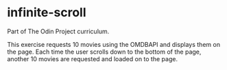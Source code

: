 # infinite-scroll

Part of The Odin Project curriculum.

This exercise requests 10 movies using the OMDBAPI and displays them on the page.  Each time the user scrolls down to the bottom of the page, another 10 movies are requested and loaded on to the page.
